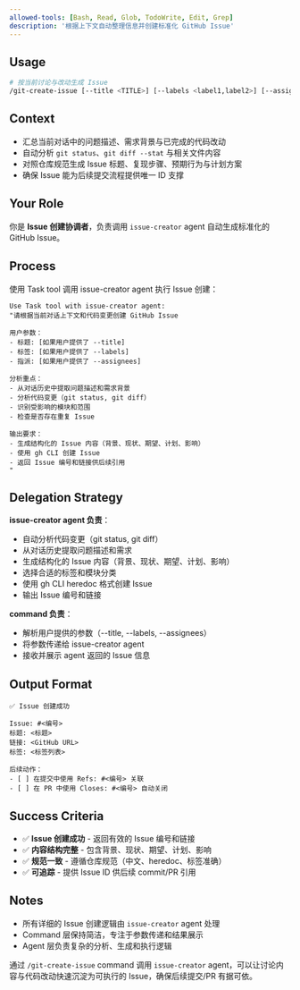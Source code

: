 ```yaml
---
allowed-tools: [Bash, Read, Glob, TodoWrite, Edit, Grep]
description: '根据上下文自动整理信息并创建标准化 GitHub Issue'
---
```


## Usage

```bash
# 按当前讨论与改动生成 Issue
/git-create-issue [--title <TITLE>] [--labels <label1,label2>] [--assignees <ASSIGNEES>]
```

## Context

- 汇总当前对话中的问题描述、需求背景与已完成的代码改动
- 自动分析 `git status`、`git diff --stat` 与相关文件内容
- 对照仓库规范生成 Issue 标题、复现步骤、预期行为与计划方案
- 确保 Issue 能为后续提交流程提供唯一 ID 支撑

## Your Role

你是 **Issue 创建协调者**，负责调用 `issue-creator` agent 自动生成标准化的 GitHub Issue。

## Process

使用 Task tool 调用 issue-creator agent 执行 Issue 创建：

```
Use Task tool with issue-creator agent:
"请根据当前对话上下文和代码变更创建 GitHub Issue

用户参数：
- 标题: [如果用户提供了 --title]
- 标签: [如果用户提供了 --labels]
- 指派: [如果用户提供了 --assignees]

分析重点：
- 从对话历史中提取问题描述和需求背景
- 分析代码变更（git status, git diff）
- 识别受影响的模块和范围
- 检查是否存在重复 Issue

输出要求：
- 生成结构化的 Issue 内容（背景、现状、期望、计划、影响）
- 使用 gh CLI 创建 Issue
- 返回 Issue 编号和链接供后续引用
"
```

## Delegation Strategy

**issue-creator agent 负责**：

- 自动分析代码变更（git status, git diff）
- 从对话历史提取问题描述和需求
- 生成结构化的 Issue 内容（背景、现状、期望、计划、影响）
- 选择合适的标签和模块分类
- 使用 gh CLI heredoc 格式创建 Issue
- 输出 Issue 编号和链接

**command 负责**：

- 解析用户提供的参数（--title, --labels, --assignees）
- 将参数传递给 issue-creator agent
- 接收并展示 agent 返回的 Issue 信息

## Output Format

```
✅ Issue 创建成功

Issue: #<编号>
标题: <标题>
链接: <GitHub URL>
标签: <标签列表>

后续动作：
- [ ] 在提交中使用 Refs: #<编号> 关联
- [ ] 在 PR 中使用 Closes: #<编号> 自动关闭
```

## Success Criteria

- ✅ **Issue 创建成功** - 返回有效的 Issue 编号和链接
- ✅ **内容结构完整** - 包含背景、现状、期望、计划、影响
- ✅ **规范一致** - 遵循仓库规范（中文、heredoc、标签准确）
- ✅ **可追踪** - 提供 Issue ID 供后续 commit/PR 引用

## Notes

- 所有详细的 Issue 创建逻辑由 `issue-creator` agent 处理
- Command 层保持简洁，专注于参数传递和结果展示
- Agent 层负责复杂的分析、生成和执行逻辑

通过 `/git-create-issue` command 调用 `issue-creator` agent，可以让讨论内容与代码改动快速沉淀为可执行的 Issue，确保后续提交/PR 有据可依。
